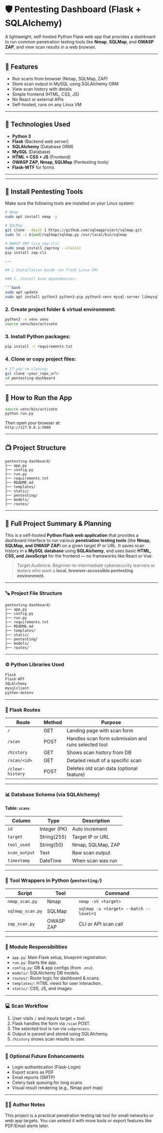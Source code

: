 # 🛡️ Pentesting Dashboard (Flask + SQLAlchemy)

A lightweight, self-hosted Python Flask web app that provides a dashboard to run common penetration testing tools like **Nmap**, **SQLMap**, and **OWASP ZAP**, and view scan results in a web browser.

---

## 🚀 Features

- Run scans from browser (Nmap, SQLMap, ZAP)
- Store scan output in MySQL using SQLAlchemy ORM
- View scan history with details
- Simple frontend (HTML, CSS, JS)
- No React or external APIs
- Self-hosted, runs on any Linux VM

---

## 🧐 Technologies Used

- **Python 3**
- **Flask** (Backend web server)
- **SQLAlchemy** (Database ORM)
- **MySQL** (Database)
- **HTML + CSS + JS** (Frontend)
- **OWASP ZAP, Nmap, SQLMap** (Pentesting tools)
- **Flask-WTF** for forms

---
---

## 🔧 Install Pentesting Tools

Make sure the following tools are installed on your Linux system:

```bash
# Nmap
sudo apt install nmap -y

# SQLMap
git clone --depth 1 https://github.com/sqlmapproject/sqlmap.git
sudo ln -s $(pwd)/sqlmap/sqlmap.py /usr/local/bin/sqlmap

# OWASP ZAP (via zap-cli)
sudo snap install zaproxy --classic
pip install zap-cli

---

## 🔶 Installation Guide (on fresh Linux VM)

### 1. Install base dependencies:

```bash
sudo apt update
sudo apt install python3 python3-pip python3-venv mysql-server libmysqlclient-dev -y
```

### 2. Create project folder & virtual environment:

```bash
python3 -m venv venv
source venv/bin/activate
```

### 3. Install Python packages:

```bash
pip install -r requirements.txt
```

### 4. Clone or copy project files:

```bash
# If you're cloning:
git clone <your_repo_url>
cd pentesting-dashboard
```

---

## 🏃 How to Run the App

```bash
source venv/bin/activate
python run.py
```

Then open your browser at:  
`http://127.0.0.1:5000`

---

## 📺 Project Structure

```
pentesting-dashboard/
├── app.py
├── config.py
├── run.py
├── requirements.txt
├── README.md
├── templates/
├── static/
├── pentesting/
├── models/
├── routes/
```

---

## 📘 Full Project Summary & Planning

This is a self-hosted **Python Flask web application** that provides a dashboard interface to run various **penetration testing tools** (like **Nmap, SQLMap, and OWASP ZAP**) on a given target IP or URL. It saves scan history in a **MySQL database** using **SQLAlchemy**, and uses basic **HTML, CSS, and JavaScript** for the frontend — no frameworks like React or Vue.

> Target Audience: Beginner-to-intermediate cybersecurity learners or testers who want a **local, browser-accessible pentesting environment**.

---

### 🪚 Project File Structure

```
pentesting-dashboard/
├── app.py
├── config.py
├── run.py
├── requirements.txt
├── README.md
├── templates/
├── static/
├── pentesting/
├── models/
├── routes/
```

---

### ⚙️ Python Libraries Used

```txt
Flask
Flask-WTF
SQLAlchemy
mysqlclient
python-dotenv
```

---

### 📂 Flask Routes

| Route | Method | Purpose |
|-------|--------|---------|
| `/` | GET | Landing page with scan form |
| `/scan` | POST | Handles scan form submission and runs selected tool |
| `/history` | GET | Shows scan history from DB |
| `/scan/<id>` | GET | Detailed result of a specific scan |
| `/clear-history` | POST | Deletes old scan data (optional feature) |

---

### 📊 Database Schema (via SQLAlchemy)

#### Table: `scans`

| Column | Type | Description |
|--------|------|-------------|
| `id` | Integer (PK) | Auto increment |
| `target` | String(255) | Target IP or URL |
| `tool_used` | String(50) | Nmap, SQLMap, ZAP |
| `scan_output` | Text | Raw scan output |
| `timestamp` | DateTime | When scan was run |

---

### 🧮 Tool Wrappers in Python (`pentesting/`)

| Script | Tool | Command |
|--------|------|---------|
| `nmap_scan.py` | Nmap | `nmap -sV <target>` |
| `sqlmap_scan.py` | SQLMap | `sqlmap -u <target> --batch --level=1` |
| `zap_scan.py` | OWASP ZAP | CLI or API scan call |

---

### 📀 Module Responsibilities

- `app.py`: Main Flask setup, blueprint registration.
- `run.py`: Starts the app.
- `config.py`: DB & app configs (from `.env`).
- `models/`: SQLAlchemy DB models.
- `routes/`: Route logic for dashboard & scans.
- `templates/`: HTML views for user interaction.
- `static/`: CSS, JS, and images.

---

### 💻 Scan Workflow

1. User visits `/` and inputs target + tool.
2. Flask handles the form via `/scan` POST.
3. The selected tool is run via `subprocess`.
4. Output is parsed and stored using SQLAlchemy.
5. `/history` shows scan results to user.

---

### 📀 Optional Future Enhancements

- Login authentication (Flask-Login)
- Export scans as PDF
- Email reports (SMTP)
- Celery task queuing for long scans
- Visual result rendering (e.g., Nmap port map)

---

### 🧑‍💻 Author Notes

This project is a practical penetration testing lab tool for small networks or web app targets. You can extend it with more tools or export features like PDF/Email alerts later.

